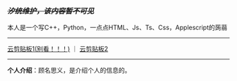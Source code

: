 ### _~~汐统维护，该内容暂不可见~~_

本人是一个写C++，Python，一点点HTML、Js、Ts、Css，Applescript的蒟蒻

---
[云剪贴板1(别看！！！)](https://www.luogu.com.cn/paste/hdy5kd23)
｜
[云剪贴板2](https://www.luogu.me/paste/kdvty28s)

---
**个人介绍**：顾名思义，是介绍个人的信息的。
